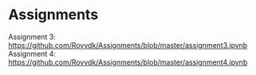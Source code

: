 # Assignments

Assignment 3: https://github.com/Royvdk/Assignments/blob/master/assignment3.ipynb
Assignment 4: https://github.com/Royvdk/Assignments/blob/master/assignment4.ipynb
